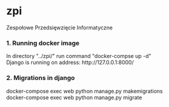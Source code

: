 # zpi
Zespołowe Przedsięwzięcie Informatyczne


<h3>1. Running docker image</h3>
<p>
  In directory "../zpi/" run command "docker-compse up -d" <br>
  Django is running on address: http://127.0.0.1:8000/ <br>
</p>

<h3> 2. Migrations in django</h3>
<p> 
docker-compose exec web python manage.py makemigrations <br>
docker-compose exec web python manage.py  migrate
</p>
